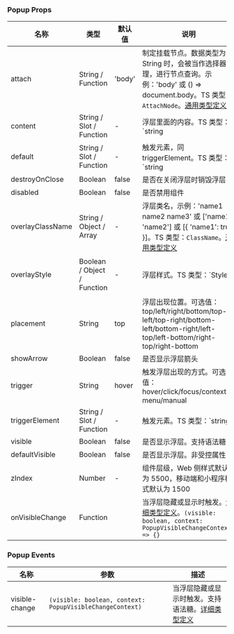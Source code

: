 
### Popup Props
名称 | 类型 | 默认值 | 说明 | 必传
-- | -- | -- | -- | --
attach | String / Function | 'body' | 制定挂载节点。数据类型为 String 时，会被当作选择器处理，进行节点查询。示例：'body' 或 () => document.body。TS 类型：`AttachNode`。[通用类型定义](https://github.com/TDesignOteam/tdesign-vue-next/blob/main/src/common.ts) | N
content | String / Slot / Function | - | 浮层里面的内容。TS 类型：`string | TNode`。[通用类型定义](https://github.com/TDesignOteam/tdesign-vue-next/blob/main/src/common.ts) | N
default | String / Slot / Function | - | 触发元素，同 triggerElement。TS 类型：`string | TNode`。[通用类型定义](https://github.com/TDesignOteam/tdesign-vue-next/blob/main/src/common.ts) | N
destroyOnClose | Boolean | false | 是否在关闭浮层时销毁浮层 | N
disabled | Boolean | false | 是否禁用组件 | N
overlayClassName | String / Object / Array | - | 浮层类名，示例：'name1 name2 name3' 或 ['name1', 'name2'] 或 [{ 'name1': true }]。TS 类型：`ClassName`。[通用类型定义](https://github.com/TDesignOteam/tdesign-vue-next/blob/main/src/common.ts) | N
overlayStyle | Boolean / Object / Function | - | 浮层样式。TS 类型：`Styles | ((trigger: HTMLElement) => Styles)`。[通用类型定义](https://github.com/TDesignOteam/tdesign-vue-next/blob/main/src/common.ts) | N
placement | String | top | 浮层出现位置。可选值：top/left/right/bottom/top-left/top-right/bottom-left/bottom-right/left-top/left-bottom/right-top/right-bottom | N
showArrow | Boolean | false | 是否显示浮层箭头 | N
trigger | String | hover | 触发浮层出现的方式。可选值：hover/click/focus/context-menu/manual | N
triggerElement | String / Slot / Function | - | 触发元素。TS 类型：`string | TNode`。[通用类型定义](https://github.com/TDesignOteam/tdesign-vue-next/blob/main/src/common.ts) | N
visible | Boolean | false | 是否显示浮层。支持语法糖 | N
defaultVisible | Boolean | false | 是否显示浮层。非受控属性 | N
zIndex | Number | - | 组件层级，Web 侧样式默认为 5500，移动端和小程序样式默认为 1500 | N
onVisibleChange | Function |  | 当浮层隐藏或显示时触发。[详细类型定义](https://github.com/TDesignOteam/tdesign-vue/blob/main/src/popup/type.ts)。`(visible: boolean, context: PopupVisibleChangeContext) => {}` | N

### Popup Events
名称 | 参数 | 描述
-- | -- | --
visible-change | `(visible: boolean, context: PopupVisibleChangeContext)` | 当浮层隐藏或显示时触发。支持语法糖。[详细类型定义](https://github.com/TDesignOteam/tdesign-vue/blob/main/src/popup/type.ts)

